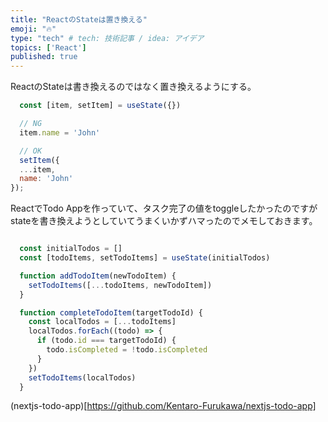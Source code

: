 ```yaml
---
title: "ReactのStateは置き換える"
emoji: "🔥"
type: "tech" # tech: 技術記事 / idea: アイデア
topics: ['React']
published: true
---
```


ReactのStateは書き換えるのではなく置き換えるようにする。

```js
  const [item, setItem] = useState({})

  // NG
  item.name = 'John'

  // OK
  setItem({
  ...item,
  name: 'John'
});

```



ReactでTodo Appを作っていて、タスク完了の値をtoggleしたかったのですが
stateを書き換えようとしていてうまくいかずハマったのでメモしておきます。

```js

  const initialTodos = []
  const [todoItems, setTodoItems] = useState(initialTodos)

  function addTodoItem(newTodoItem) {
    setTodoItems([...todoItems, newTodoItem])
  }

  function completeTodoItem(targetTodoId) {
    const localTodos = [...todoItems]
    localTodos.forEach((todo) => {
      if (todo.id === targetTodoId) {
        todo.isCompleted = !todo.isCompleted
      }
    })
    setTodoItems(localTodos)
  }

```

(nextjs-todo-app)[https://github.com/Kentaro-Furukawa/nextjs-todo-app]

